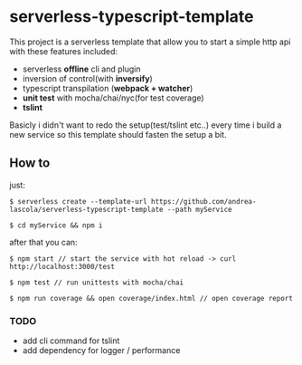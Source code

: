 # serverless-typescript-template

This project is a serverless template that allow you to start a simple http api with these features included:
- serverless **offline** cli and plugin
- inversion of control(with **inversify**)
- typescript transpilation (**webpack + watcher**)
- **unit test** with mocha/chai/nyc(for test coverage)
- **tslint**

Basicly i didn't want to redo the setup(test/tslint etc..) every time i build a new service so this template should fasten the setup a bit.

## How to

just:

    $ serverless create --template-url https://github.com/andrea-lascola/serverless-typescript-template --path myService

    $ cd myService && npm i

after that you can:

    $ npm start // start the service with hot reload -> curl http://localhost:3000/test

    $ npm test // run unittests with mocha/chai

    $ npm run coverage && open coverage/index.html // open coverage report




### TODO
* add cli command for tslint
* add dependency for logger / performance
